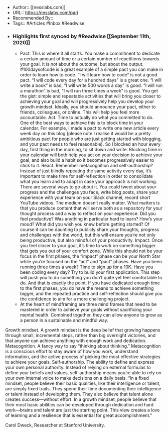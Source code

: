- Author:: [[nesslabs.com]]
- URL:: https://nesslabs.com/pari
- Recommended By::
- Tags:: #Articles #Inbox #Readwise
- ### Highlights first synced by #Readwise [[September 11th, 2020]]
    - Pact. This is where it all starts. You make a commitment to dedicate a certain amount of time or a certain number of repetitions towards your goal. It is not about the outcome, but about the output. #100daysofcode is a great example of a simple pact you can make in order to learn how to code. “I will learn how to code” is not a good pact. “I will code every day for a hundred days” is a great one. “I will write a book” is bad, “I will write 500 words a day” is good. “I will run a marathon” is bad, “I will run three times a week” is good. You get the gist: simple and repeatable activities that will bring you closer to achieving your goal and will progressively help you develop your growth mindset. Ideally, you should announce your pact, either to friends, colleagues, or online. This will help you feel more accountable.
Act. Time to actually do what you committed to do. One of the best ways to achieve this is to block time in your calendar. For example, I made a pact to write one new article every week day on this blog (please note I realise it would be a pretty ambitious pact for people who are just getting started with blogging, and your pact needs to feel reasonable). So I blocked an hour every day, first thing in the morning, to sit down and write. Blocking time in your calendar will both help you act on your decision to achieve your goal, and also build a habit so it becomes progressively easier to stick to it.
React. Remember metacognition and self-authorship? Instead of just blindly repeating the same activity every day, it’s important to make time for self-reflection in order to consolidate what you learn and to adapt in case your approach is not working. There are several ways to go about it. You could tweet about your progress and the challenges you face, write blog posts, share your experience with your team on your Slack channel, record short YouTube videos. The medium doesn’t really matter. What matters is that you produce content that will serve both as a repository for your thought process and a way to reflect on your experience. Did you feel productive? Was anything in particular hard to learn? How’s your mood? What did you wish you knew before getting started? Of course it can be daunting to publicly share your thoughts, progress and challenges with the world, but this will ensure you’re not only being productive, but also mindful of your productivity.
Impact. Once you feel closer to your goal, it’s time to work on something bigger that gets you out of your comfort zone. While this should not be your focus in the first phases, the “impact” phase can be your North Star while you’re focused on the “act” and “pact” phases. Have you been running three times a week? Time to sign up for a 10K. Have you been coding every day? Try to build your first application. This step will push you to do something you don’t quite yet feel comfortable to do. And that is exactly the point. If you have dedicated enough time to the first phases, you do have the means to achieve something bigger, and the repeated practice and self-reflection should give you the confidence to aim for a more challenging project. 
    - At the heart of mindframing are three mind frames that need to be mastered in order to achieve your goals without sacrificing your mental health. Combined together, they can allow anyone to grow as a person in a sustainable and mindful way.


Growth mindset. A growth mindset is the deep belief that growing happens through small, incremental steps, rather than big overnight victories, and that anyone can achieve anything with enough work and dedication.
Metacognition. A fancy way to say “thinking about thinking.” Metacognition is a conscious effort to stay aware of how you work, understand information, and the active process of picking the most effective strategies to achieve your goals.
Self-authorship. The ability to define and express your own personal authority. Instead of relying on external formulas to define your beliefs and values, self-authorship means you’re able to rely on your own internal voice to make decisions on a daily basis.
“In a fixed mindset, people believe their basic qualities, like their intelligence or talent, are simply fixed traits. They spend their time documenting their intelligence or talent instead of developing them. They also believe that talent alone creates success—without effort. In a growth mindset, people believe that their most basic abilities can be developed through dedication and hard work—brains and talent are just the starting point. This view creates a love of learning and a resilience that is essential for great accomplishment.”

Carol Dweck, Researcher at Stanford University. 
